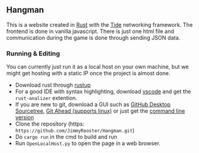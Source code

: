 ## Hangman

This is a website created in [Rust](https://www.rust-lang.org/) with the [Tide](https://docs.rs/tide/) networking framework. The frontend is done in vanilla javascript. There is just one html file and communication during the game is done through sending JSON data.

### Running & Editing

You can currently just run it as a local host on your own machine, but we might get hosting with a static IP once the project is almost done.

- Download rust through [rustup](https://rustup.rs/)
- For a good IDE with syntax highlighting, download [vscode](https://code.visualstudio.com/) and get the `rust-analizer` extention.
- If you are new to git, download a GUI such as [GitHub Desktop](https://desktop.github.com/) [Sourcetree](https://www.sourcetreeapp.com/), [Git Ahead (supports linux)](https://gitahead.github.io/gitahead.com/) or just get the [command line version](https://git-scm.com/downloads)
- Clone the repository (https: `https://github.com/JimmyRooster/Hangman.git`)
- Do `cargo run` in the cmd to build and run
- Run `OpenLocalHost.py` to open the page in a web browser.
